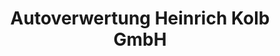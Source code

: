 ---
title: "Autoverwertung Heinrich Kolb GmbH"
url: /wiesbaden/autoverwertung-heinrich-kolb-gmbh/
shop: Autowerkstatt
---